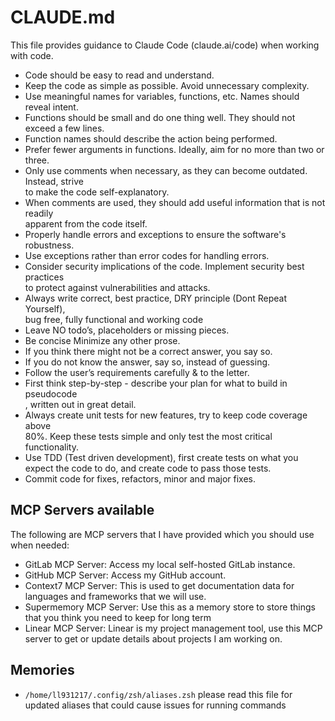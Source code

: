 # CLAUDE.md

This file provides guidance to Claude Code (claude.ai/code) when working with code.

- Code should be easy to read and understand.
- Keep the code as simple as possible. Avoid unnecessary complexity.
- Use meaningful names for variables, functions, etc. Names should reveal intent.
- Functions should be small and do one thing well. They should not exceed a few lines.
- Function names should describe the action being performed.
- Prefer fewer arguments in functions. Ideally, aim for no more than two or three.
- Only use comments when necessary, as they can become outdated. Instead, strive\
  to make the code self-explanatory.
- When comments are used, they should add useful information that is not readily\
  apparent from the code itself.
- Properly handle errors and exceptions to ensure the software's robustness.
- Use exceptions rather than error codes for handling errors.
- Consider security implications of the code. Implement security best practices\
  to protect against vulnerabilities and attacks.
- Always write correct, best practice, DRY principle (Dont Repeat Yourself), \
  bug free, fully functional and working code
- Leave NO todo’s, placeholders or missing pieces.
- Be concise Minimize any other prose.
- If you think there might not be a correct answer, you say so.
- If you do not know the answer, say so, instead of guessing.
- Follow the user’s requirements carefully & to the letter.
- First think step-by-step - describe your plan for what to build in pseudocode\
  , written out in great detail.
- Always create unit tests for new features, try to keep code coverage above \
  80%. Keep these tests simple and only test the most critical functionality.
- Use TDD (Test driven development), first create tests on what you expect the code to do, and create code to pass those tests.
- Commit code for fixes, refactors, minor and major fixes.

## MCP Servers available

The following are MCP servers that I have provided which you should use when needed:

- GitLab MCP Server: Access my local self-hosted GitLab instance.
- GitHub MCP Server: Access my GitHub account.
- Context7 MCP Server: This is used to get documentation data for languages and frameworks that we will use.
- Supermemory MCP Server: Use this as a memory store to store things that you think you need to keep for long term
- Linear MCP Server: Linear is my project management tool, use this MCP server to get or update details about projects I am working on.

## Memories

- `/home/ll931217/.config/zsh/aliases.zsh` please read this file for updated aliases that could cause issues for running commands
